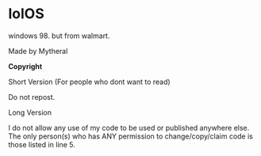 # lolOS
windows 98. but from walmart.


Made by Mytheral

**Copyright** 

Short Version (For people who dont want to read)

Do not repost.


Long Version

I do not allow any use of my code to be used or published anywhere else. The only person(s) who has ANY permission to change/copy/claim code is those listed in line 5.
